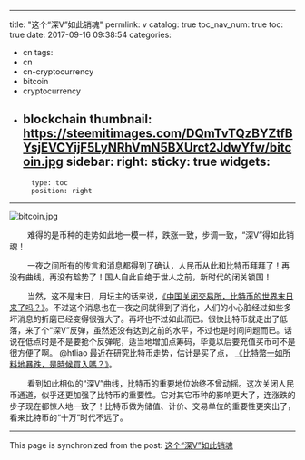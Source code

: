 
---
title: "这个“深V”如此销魂"
permlink: v
catalog: true
toc_nav_num: true
toc: true
date: 2017-09-16 09:38:54
categories:
- cn
tags:
- cn
- cn-cryptocurrency
- bitcoin
- cryptocurrency
- blockchain
thumbnail: https://steemitimages.com/DQmTvTQzBYZtfBYsjEVCYijF5LyNRhVmN5BXUrct2JdwYfw/bitcoin.jpg
sidebar:
    right:
        sticky: true
widgets:
    -
        type: toc
        position: right
---


![bitcoin.jpg](https://steemitimages.com/DQmTvTQzBYZtfBYsjEVCYijF5LyNRhVmN5BXUrct2JdwYfw/bitcoin.jpg)

&nbsp;&nbsp;&nbsp;&nbsp;&nbsp;&nbsp;&nbsp;&nbsp;难得的是币种的走势如此地一模一样，跌涨一致，步调一致，“深V”得如此销魂！

&nbsp;&nbsp;&nbsp;&nbsp;&nbsp;&nbsp;&nbsp;&nbsp;一夜之间所有的传言和消息都得到了确认，人民币从此和比特币拜拜了！再没有曲线，再没有趁势了！国人自此自绝于世人之前，新时代的闭关锁国！

&nbsp;&nbsp;&nbsp;&nbsp;&nbsp;&nbsp;&nbsp;&nbsp;当然，这不是末日，用坛主的话来说，[《中国关闭交易所，比特币的世界末日来了吗？》](https://steemit.com/cn/@tumutanzi/is-it-the-end-of-bitcoin-as-china-close-cryptocurrency-exchanges)。不过这个消息也在一夜之间就得到了消化，人们的小心脏经过如些多坏消息的折磨已经变得很强大了。再坏也不过如此而已。很快比特币就走出了低落，来了个“深V”反弹，虽然还没有达到之前的水平，不过也是时间问题而已。话说在低点时是不是要抢个反弹呢，适当地增加点筹码，毕竟以后要充值买币可不是很方便了啊。 @htliao 最近在研究比特币走势，估计是买了点， [《比特幣一如所料地暴跌，是時候買入嗎？》](https://steemit.com/cn/@htliao/4bafx5)。

&nbsp;&nbsp;&nbsp;&nbsp;&nbsp;&nbsp;&nbsp;&nbsp;看到如此相似的“深V”曲线，比特币的重要地位始终不曾动摇。这次关闭人民币通道，似乎还更加强了比特币的重要性。它对其它币种的影响更大了，连涨跌的步子现在都惊人地一致了！比特币做为储值、计价、交易单位的重要性更突出了，看来比特币的“十万”时代不远了。

- - -

This page is synchronized from the post: [这个“深V”如此销魂](https://steemit.com/@lemooljiang/v)
